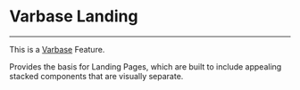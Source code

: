 # Varbase Landing
---

This is a [Varbase](https://www.drupal.org/project/varbase) Feature.

Provides the basis for Landing Pages, which are built to include appealing
 stacked components that are visually separate.
